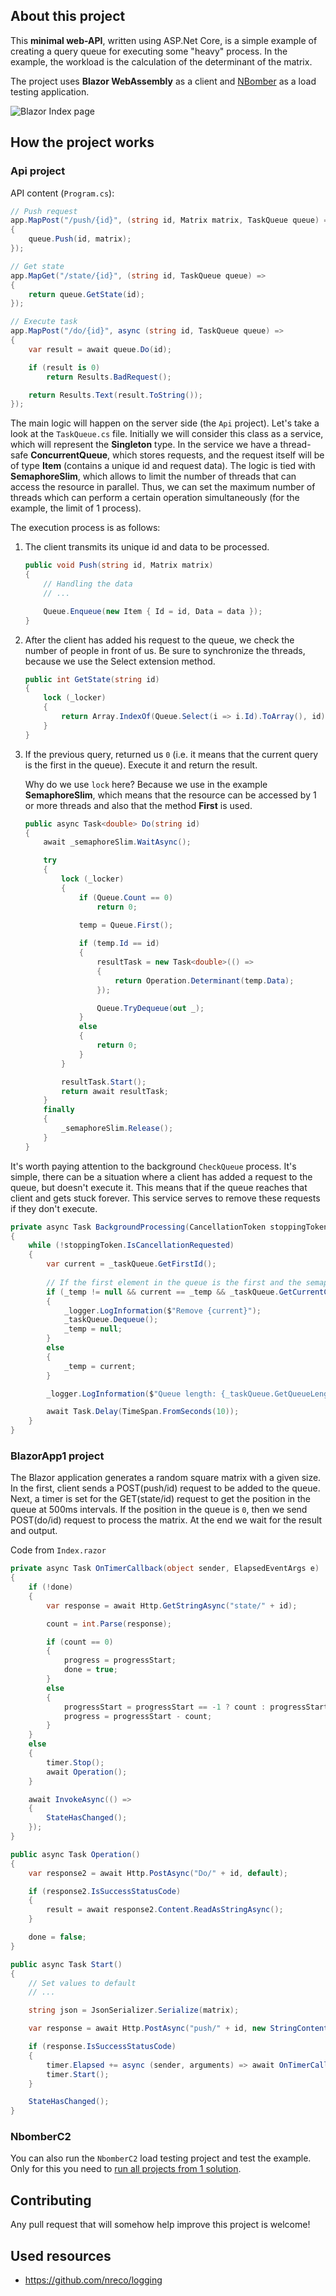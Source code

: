 ## About this project

This **minimal web-API**, written using ASP.Net Core, is a simple example of creating a query queue for executing some "heavy" process.
In the example, the workload is the calculation of the determinant of the matrix.

The project uses **Blazor WebAssembly** as a client and [NBomber](https://github.com/PragmaticFlow/NBomber) as a load testing application.

![Blazor Index page](https://github.com/WebWat/Queue/blob/master/Images/clientPage.png)

## How the project works

### Api project

API content (`Program.cs`):
``` csharp
// Push request
app.MapPost("/push/{id}", (string id, Matrix matrix, TaskQueue queue) =>
{
    queue.Push(id, matrix);
});

// Get state
app.MapGet("/state/{id}", (string id, TaskQueue queue) =>
{
    return queue.GetState(id);
});

// Execute task
app.MapPost("/do/{id}", async (string id, TaskQueue queue) =>
{
    var result = await queue.Do(id);

    if (result is 0)
        return Results.BadRequest();

    return Results.Text(result.ToString());
});
```

The main logic will happen on the server side (the `Api` project). Let's take a look at the `TaskQueue.cs` file. 
Initially we will consider this class as a service, which will represent the **Singleton** type. 
In the service we have a thread-safe **ConcurrentQueue**, which stores requests, and the request itself will be of type **Item** (contains a unique id and request data). 
The logic is tied with **SemaphoreSlim**, which allows to limit the number of threads that can access the resource in parallel. 
Thus, we can set the maximum number of threads which can perform a certain operation simultaneously (for the example, the limit of 1 process).

The execution process is as follows:

1.  The client transmits its unique id and data to be processed. 
    ``` csharp
    public void Push(string id, Matrix matrix)
    {
        // Handling the data
        // ...

        Queue.Enqueue(new Item { Id = id, Data = data });
    }
    ```
2.  After the client has added his request to the queue, we check the number of people in front of us. Be sure to synchronize the threads, because we use the Select extension method.
    ``` csharp
    public int GetState(string id)
    {
        lock (_locker)
        {
            return Array.IndexOf(Queue.Select(i => i.Id).ToArray(), id);
        }
    }
    ```

3.  If the previous query, returned us `0` (i.e. it means that the current query is the first in the queue). Execute it and return the result. 

    Why do we use `lock` here? Because we use in the example **SemaphoreSlim**, which means that the resource can be accessed by 1 or more threads and also that the method **First** is used.
    ``` csharp
    public async Task<double> Do(string id)
    {
        await _semaphoreSlim.WaitAsync();

        try
        {
            lock (_locker)
            {
                if (Queue.Count == 0)
                    return 0;

                temp = Queue.First();
                
                if (temp.Id == id)
                {
                    resultTask = new Task<double>(() =>
                    {
                        return Operation.Determinant(temp.Data);
                    });

                    Queue.TryDequeue(out _);
                }
                else
                {
                    return 0;
                }
            }

            resultTask.Start();
            return await resultTask;
        }
        finally
        {
            _semaphoreSlim.Release();
        }
    }
    ```
    
It's worth paying attention to the background `CheckQueue` process. 
It's simple, there can be a situation where a client has added a request to the queue, but doesn't execute it.
This means that if the queue reaches that client and gets stuck forever. 
This service serves to remove these requests if they don't execute.

``` csharp
private async Task BackgroundProcessing(CancellationToken stoppingToken)
{
    while (!stoppingToken.IsCancellationRequested)
    {
        var current = _taskQueue.GetFirstId();
        
        // If the first element in the queue is the first and the semaphore does nothing, delete it
        if (_temp != null && current == _temp && _taskQueue.GetCurrentCount() == _taskQueue.MaxThreads)
        {
            _logger.LogInformation($"Remove {current}");
            _taskQueue.Dequeue();
            _temp = null;
        }
        else
        {
            _temp = current;
        }

        _logger.LogInformation($"Queue length: {_taskQueue.GetQueueLength()}");

        await Task.Delay(TimeSpan.FromSeconds(10));
    }
}
```

### BlazorApp1 project

The Blazor application generates a random square matrix with a given size. 
In the first, client sends a POST(push/id) request to be added to the queue. 
Next, a timer is set for the GET(state/id) request to get the position in the queue at 500ms intervals. 
If the position in the queue is `0`, then we send POST(do/id) request to process the matrix. 
At the end we wait for the result and output.

Code from `Index.razor`

``` csharp
private async Task OnTimerCallback(object sender, ElapsedEventArgs e)
{
    if (!done)
    {
        var response = await Http.GetStringAsync("state/" + id);

        count = int.Parse(response);

        if (count == 0)
        {
            progress = progressStart;
            done = true;
        }
        else
        {
            progressStart = progressStart == -1 ? count : progressStart;
            progress = progressStart - count;
        }
    }
    else
    {
        timer.Stop();
        await Operation();
    }

    await InvokeAsync(() =>
    {
        StateHasChanged();
    });
}

public async Task Operation()
{
    var response2 = await Http.PostAsync("Do/" + id, default);

    if (response2.IsSuccessStatusCode)
    {
        result = await response2.Content.ReadAsStringAsync();
    }

    done = false;
}

public async Task Start()
{
    // Set values to default
    // ...

    string json = JsonSerializer.Serialize(matrix);

    var response = await Http.PostAsync("push/" + id, new StringContent(json, Encoding.UTF8, "application/json"));

    if (response.IsSuccessStatusCode)
    {
        timer.Elapsed += async (sender, arguments) => await OnTimerCallback(sender, arguments);
        timer.Start();
    }

    StateHasChanged();
}
```

### NbomberС2
You can also run the `NbomberC2` load testing project and test the example. Only for this you need to [run all projects from 1 solution](https://stackoverflow.com/questions/3850019/running-two-projects-at-once-in-visual-studio).

## Contributing
Any pull request that will somehow help improve this project is welcome!

## Used resources
- https://github.com/nreco/logging

